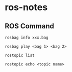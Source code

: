# ros-notes

## ROS Command

```
rosbag info xxx.bag 

rosbag play <bag 1> <bag 2>

rostopic list

rostopic echo <topic name>
```